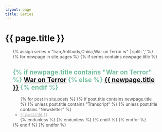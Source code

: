 ```yaml
---
layout: page
title: Series
---
```


<!-- <div id="archives">
{% for tag in site.tags %}
    {% capture tag_name %}{{ tag | first }}{% endcapture %}
    <p></p>
    <a href="{{ site.baseurl }}/tag/{{tag_name| slugify}}"  class="tag-head">{{ tag_name }}
{% endfor %}


<!-- Begin List Posts
================================================== -->

<h1 class="page-title">{{ page.title }}</h1>

<section class="recent-posts">
<div class="row listrecent">
<ul style="color: #515151; padding-left:25px">
{% assign series = "Iran,Antibody,China,War on Terror w" | split: ',' %}
{% for newpage in site.pages %}
{% if series contains newpage.title %}
    <h2 style="color:#78C0A0" >
    {% if newpage.title contains "War on Terror" %}
        <a href="{{newpage.url}}">War on Terror</a>
    {% else %}
        <a href="{{newpage.url}}">{{ newpage.title }}</a>
    {% endif %}
    </h2>
    <ul style="color:#515151; padding-left:25px" >
    {% for post in site.posts %}
      {% if post.title contains newpage.title %}
        {% unless post.title contains "Transcript" %}
            {% unless post.title contains "Newsletter" %}
                <li><a href="{{ post.url }}" style="color: #B2B2B2" >{{ post.title }}</a></li>
            {% endunless %}
        {% endunless %}
      {% endif %}
    {% endfor %}
    </ul>
{% endif %}
{% endfor %}
</ul>
</div>
</section>
